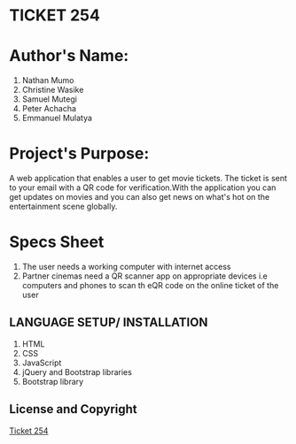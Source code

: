 # TICKET 254
# Author's Name:
 1. Nathan Mumo
 2. Christine Wasike
 3. Samuel Mutegi
 4. Peter Achacha
 5. Emmanuel Mulatya
# Project's Purpose:
A web application that enables a user to get movie tickets. The ticket is sent to your email with a QR code for verification.With the application you
can get updates on movies and you can also get news on what's hot on the entertainment scene globally.
# Specs Sheet
1. The user needs a working computer with internet access
2. Partner cinemas need a QR scanner app on appropriate devices i.e computers and phones to scan th eQR code on the  online ticket of the user

## LANGUAGE SETUP/ INSTALLATION
   1. HTML
   2. CSS
   3. JavaScript
   4. jQuery and Bootstrap libraries
   5. Bootstrap library


## License and Copyright

[Ticket 254](license)
